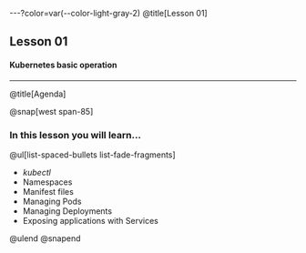 ---?color=var(--color-light-gray-2)
@title[Lesson 01]

## Lesson 01

#### Kubernetes basic operation

---

@title[Agenda]

@snap[west span-85]

### In this lesson you will learn...

@ul[list-spaced-bullets list-fade-fragments]

- _kubectl_
- Namespaces
- Manifest files
- Managing Pods
- Managing Deployments
- Exposing applications with Services

@ulend
@snapend
